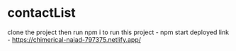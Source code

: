 # contactList
clone the project then run npm i
to run this project - npm start
deployed link - https://chimerical-naiad-797375.netlify.app/
